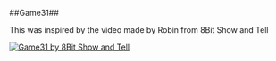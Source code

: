 ##Game31##

This was inspired by the video made by Robin from 8Bit Show and Tell

[![Game31 by 8Bit Show and Tell](https://img.youtube.com/vi/hyHeQgrvu4w/0.jpg)](https://www.youtube.com/watch?v=hyHeQgrvu4w)
